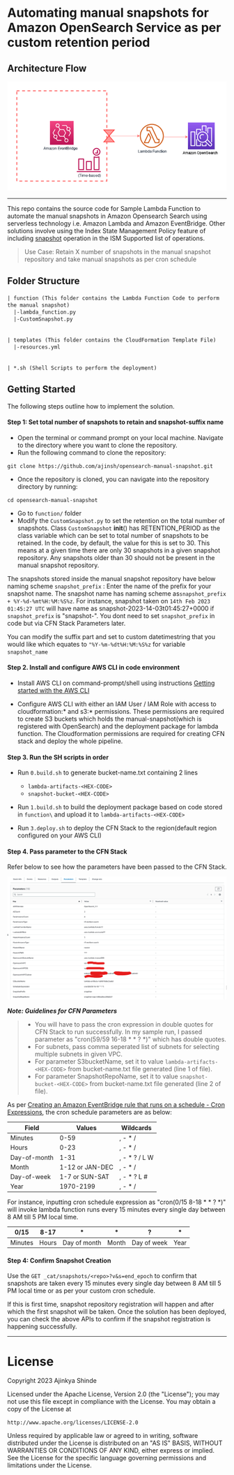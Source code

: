 # Automating manual snapshots for Amazon OpenSearch Service as per custom retention period

## Architecture Flow 

![Opensearch Snapshot Flow](https://github.com/ajinsh/opensearch-manual-snapshot/blob/main/opensearch-manual-snapshot-flow.png)

---

This repo contains the source code for Sample Lambda Function to automate the manual snapshots in Amazon Opensearch Search using serverless technology 
i.e. Amazon Lambda and Amazon EventBridge. Other solutions involve using the Index State Management Policy feature of including [snapshot](https://opendistro.github.io/for-elasticsearch-docs/docs/im/ism/policies/#snapshot) operation in the ISM Supported list of operations.

> Use Case: Retain X number of snapshots in the manual snapshot repository and take manual snapshots as per cron schedule


## Folder Structure
```
| function (This folder contains the Lambda Function Code to perform the manual snapshot)
  |-lambda_function.py
  |-CustomSnapshot.py
  
  
| templates (This folder contains the CloudFormation Template File)
  |-resources.yml
  

| *.sh (Shell Scripts to perform the deployment)
```

## Getting Started
The following steps outline how to implement the solution.


#### Step 1: Set total number of snapshots to retain and snapshot-suffix name ##### 

* Open the terminal or command prompt on your local machine. Navigate to the directory where you want to clone the repository.
* Run the following command to clone the repository:
```
git clone https://github.com/ajinsh/opensearch-manual-snapshot.git
```
* Once the repository is cloned, you can navigate into the repository directory by running:
```
cd opensearch-manual-snapshot
```
* Go to `function/` folder 
* Modify the `CustomSnapshot.py` to set the retention on the total number of snapshots. Class `CustomSnapshot` __init__() has RETENTION_PERIOD as the class variable which can be set to total number of snapshots to be retained. In the code, by default, the value for this is set to 30. This means at a given time there are only 30 snapshots in a given snapshot repository. Any snapshots older than 30 should not be present in the manual snapshot repository.
 
The snapshots stored inside the manual snapshot repository have below naming scheme `snapshot_prefix` : Enter the name of the prefix for your snapshot name. The snapshot name has naming scheme as`snapshot_prefix + %Y-%d-%mt%H:%M:%S%z`. For instance, snapshot taken on `14th Feb 2023 01:45:27 UTC` will have name as snapshot-2023-14-03t01:45:27+0000  if `snapshot_prefix` is "snapshot-". You dont need to set `snapshot_prefix` in code but via CFN Stack Parameters later.
 
You can modify the suffix part and set to custom datetimestring that you would like which equates to `"%Y-%m-%dt%H:%M:%S%z` for variable `snapshot_name`
    
#### Step 2. Install and configure AWS CLI in code environment ####  
* Install  AWS CLI on command-prompt/shell using instructions [Getting started with the AWS CLI](https://docs.aws.amazon.com/cli/latest/userguide/cli-chap-getting-started.html)

* Configure AWS CLI with either an IAM User / IAM Role with access to  cloudformation:* and s3:* permissions. These permissions are required to create S3 buckets which holds the manual-snapshot(which is registered with OpenSearch) and the deployment package for lambda function. The Cloudformation permissions are required for creating CFN stack and deploy the whole pipeline.

#### Step 3. Run the SH scripts in order ####  

* Run `0.build.sh` to generate bucket-name.txt containing 2 lines
  - `lambda-artifacts-<HEX-CODE>`
  - `snapshot-bucket-<HEX-CODE>`

* Run `1.build.sh` to build the deployment package based on code stored in `function\` and upload it to `lambda-artifacts-<HEX-CODE>`

* Run `3.deploy.sh` to deploy the CFN Stack to the region(default region configured on your AWS CLI)
  
#### Step 4. Pass parameter to the CFN Stack ##### 
 
Refer below to see how the parameters have been passed to the CFN Stack.
  
![CloudFormation Stack parameters](https://github.com/ajinsh/opensearch-manual-snapshot/blob/main/CloudFormation-Stack-Parameters.png)
  
***Note: Guidelines for CFN Parameters***
> 
> * You will have to pass the cron expression in double quotes for CFN Stack to run successfully. In my sample run, I passed parameter as "cron(59/59 16-18 * * ? *)"  which has double quotes.
> * For subnets, pass comma seperated list of subnets for selecting multiple subnets in given VPC. 
> * For parameter S3bucketName, set it to value `lambda-artifacts-<HEX-CODE>` from bucket-name.txt file generated (line 1 of file).
> * For parameter SnapshotRepoName, set it to value `snapshot-bucket-<HEX-CODE>` from bucket-name.txt file generated (line 2 of file).
  
As per [Creating an Amazon EventBridge rule that runs on a schedule - Cron Expressions](https://docs.aws.amazon.com/eventbridge/latest/userguide/eb-create-rule-schedule.html#eb-cron-expressions), the cron schedule parameters are as below:


| Field  | Values |  Wildcards | 
| ------ | ------ | ------ |
| Minutes	| 0-59		| , - * / |
| Hours	| 	0-23	| 	, - * / |
| Day-of-month	| 	1-31		| , - * ? / L W |
| Month	| 	1-12 or JAN-DEC		| , - * / |
| Day-of-week		| 1-7  or SUN-SAT		| , - * ? L # |
| Year		| 1970-2199		| , - * / |

For instance, inputting cron schedule expression as "cron(0/15 8-18 * * ? *)" will invoke lambda function runs every 15 minutes every single day
between 8 AM till 5 PM local time.

 | 0/15  | 8-17  |  * |  * |  ?  | * |
 | ------ | ------ | ------ | ------ | ------ | ------ |
| Minutes | Hours |Day of month | Month  |Day of week  |Year |

####  Step 4: Confirm Snapshot Creation ####  

Use the `GET _cat/snapshots/<repo>?v&s=end_epoch` to confirm that snapshots are taken every 15 minutes every single day
between 8 AM till 5 PM local time or as per your custom cron schedule.

If this is first time, snapshot repository registration will happen and after which the first snapshot will be taken. Once the solution has been deployed, you can check the above APIs to confirm if the snapshot registration is happening successfully.
  
--- 

# License


Copyright 2023 Ajinkya Shinde

Licensed under the Apache License, Version 2.0 (the "License");
you may not use this file except in compliance with the License.
You may obtain a copy of the License at

    http://www.apache.org/licenses/LICENSE-2.0

Unless required by applicable law or agreed to in writing, software
distributed under the License is distributed on an "AS IS" BASIS,
WITHOUT WARRANTIES OR CONDITIONS OF ANY KIND, either express or implied.
See the License for the specific language governing permissions and
limitations under the License.
